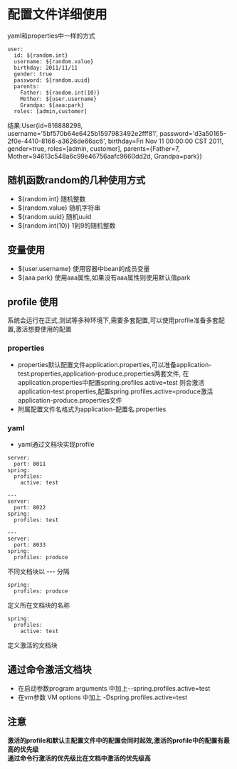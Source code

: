 # 配置文件详细使用
yaml和properties中一样的方式
```
user:
  id: ${random.int}
  username: ${random.value}
  birthday: 2011/11/11
  gender: true
  password: ${random.uuid}
  parents:
    Father: ${random.int(10)}
    Mother: ${user.username}
    Grandpa: ${aaa:park}
  roles: [admin,customer]
```
结果:User{id=816888298, username='5bf570b64e6425b1597983492e2fff81', password='d3a50165-2f0e-4410-8166-a3626de66ac6', 
birthday=Fri Nov 11 00:00:00 CST 2011, gender=true, roles=[admin, customer], parents={Father=7, 
Mother=94613c548a6c99e46756aafc9660dd2d, Grandpa=park}}
## 随机函数random的几种使用方式
* ${random.int} 随机整数
* ${random.value} 随机字符串
* ${random.uuid} 随机uuid
* ${random.int(10)} 1到9的随机整数
## 变量使用
* ${user.username} 使用容器中bean的成员变量
* ${aaa:park} 使用aaa属性,如果没有aaa属性则使用默认值park
## profile 使用
系统会运行在正式,测试等多种环境下,需要多套配置,可以使用profile准备多套配置,激活想要使用的配置
### properties
* properties默认配置文件application.properties,可以准备application-test.properties,application-produce.properties两套文件,
在application.properties中配置spring.profiles.active=test 则会激活application-test.properties,配置spring.profiles.active=produce激活
application-produce.properties文件
* 附属配置文件名格式为application-配置名.properties
### yaml
* yaml通过文档块实现profile
```
server:
  port: 8011
spring:
  profiles:
    active: test
  
---
server:
  port: 8022
spring:
  profiles: test
  
---
server:
  port: 8033
spring:
  profiles: produce
```
不同文档块以 --- 分隔
```
spring:
  profiles: produce 
```
定义所在文档块的名称
```
spring:
  profiles:
    active: test
```
定义激活的文档块
## 通过命令激活文档块
* 在启动参数program arguments 中加上--spring.profiles.active=test
* 在vm参数 VM options 中加上 -Dspring.profiles.active=test
## 注意
**激活的profile和默认主配置文件中的配置会同时起效,激活的profile中的配置有最高的优先级**  
**通过命令行激活的优先级比在文档中激活的优先级高**
